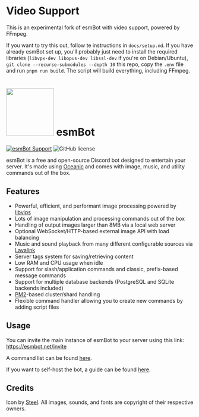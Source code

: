 # Video Support

This is an experimental fork of esmBot with video support, powered by FFmpeg.

If you want to try this out, follow te instructions in `docs/setup.md`. If you have already esmBot set up, you'll probably just need to install the required libraries (`libvpx-dev libopus-dev libssl-dev` if you're on Debian/Ubuntu), `git clone --recurse-submodules --depth 10` this repo, copy the `.env` file and run `pnpm run build`. The script will build everything, including FFmpeg.

# <img src="https://github.com/esmBot/esmBot/raw/master/docs/assets/esmbot.png" width="128"> esmBot
[![esmBot Support](https://discordapp.com/api/guilds/592399417676529688/embed.png)](https://discord.gg/esmbot) ![GitHub license](https://img.shields.io/github/license/esmBot/esmBot.svg)


esmBot is a free and open-source Discord bot designed to entertain your server. It's made using [Oceanic](https://oceanic.ws) and comes with image, music, and utility commands out of the box.

## Features
- Powerful, efficient, and performant image processing powered by [libvips](https://github.com/libvips/libvips)
- Lots of image manipulation and processing commands out of the box
- Handling of output images larger than 8MB via a local web server
- Optional WebSocket/HTTP-based external image API with load balancing
- Music and sound playback from many different configurable sources via [Lavalink](https://github.com/freyacodes/Lavalink)
- Server tags system for saving/retrieving content
- Low RAM and CPU usage when idle
- Support for slash/application commands and classic, prefix-based message commands
- Support for multiple database backends (PostgreSQL and SQLite backends included)
- [PM2](https://pm2.keymetrics.io)-based cluster/shard handling
- Flexible command handler allowing you to create new commands by adding script files

## Usage
You can invite the main instance of esmBot to your server using this link: https://esmbot.net/invite

A command list can be found [here](https://esmbot.net/help.html).

If you want to self-host the bot, a guide can be found [here](https://docs.esmbot.net/setup).

## Credits
Icon by [Steel](https://twitter.com/MintBurrow).
All images, sounds, and fonts are copyright of their respective owners.
